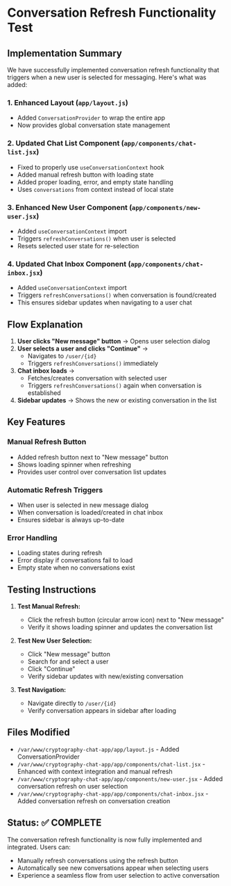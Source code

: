 # Conversation Refresh Functionality Test

## Implementation Summary

We have successfully implemented conversation refresh functionality that triggers when a new user is selected for messaging. Here's what was added:

### 1. Enhanced Layout (`app/layout.js`)
- Added `ConversationProvider` to wrap the entire app
- Now provides global conversation state management

### 2. Updated Chat List Component (`app/components/chat-list.jsx`)
- Fixed to properly use `useConversationContext` hook
- Added manual refresh button with loading state
- Added proper loading, error, and empty state handling
- Uses `conversations` from context instead of local state

### 3. Enhanced New User Component (`app/components/new-user.jsx`)
- Added `useConversationContext` import
- Triggers `refreshConversations()` when user is selected
- Resets selected user state for re-selection

### 4. Updated Chat Inbox Component (`app/components/chat-inbox.jsx`)
- Added `useConversationContext` import
- Triggers `refreshConversations()` when conversation is found/created
- This ensures sidebar updates when navigating to a user chat

## Flow Explanation

1. **User clicks "New message" button** → Opens user selection dialog
2. **User selects a user and clicks "Continue"** → 
   - Navigates to `/user/{id}` 
   - Triggers `refreshConversations()` immediately
3. **Chat inbox loads** → 
   - Fetches/creates conversation with selected user
   - Triggers `refreshConversations()` again when conversation is established
4. **Sidebar updates** → Shows the new or existing conversation in the list

## Key Features

### Manual Refresh Button
- Added refresh button next to "New message" button
- Shows loading spinner when refreshing
- Provides user control over conversation list updates

### Automatic Refresh Triggers
- When user is selected in new message dialog
- When conversation is loaded/created in chat inbox
- Ensures sidebar is always up-to-date

### Error Handling
- Loading states during refresh
- Error display if conversations fail to load
- Empty state when no conversations exist

## Testing Instructions

1. **Test Manual Refresh:**
   - Click the refresh button (circular arrow icon) next to "New message"
   - Verify it shows loading spinner and updates the conversation list

2. **Test New User Selection:**
   - Click "New message" button
   - Search for and select a user
   - Click "Continue"
   - Verify sidebar updates with new/existing conversation

3. **Test Navigation:**
   - Navigate directly to `/user/{id}` 
   - Verify conversation appears in sidebar after loading

## Files Modified

- `/var/www/cryptography-chat-app/app/layout.js` - Added ConversationProvider
- `/var/www/cryptography-chat-app/app/components/chat-list.jsx` - Enhanced with context integration and manual refresh
- `/var/www/cryptography-chat-app/app/components/new-user.jsx` - Added conversation refresh on user selection
- `/var/www/cryptography-chat-app/app/components/chat-inbox.jsx` - Added conversation refresh on conversation creation

## Status: ✅ COMPLETE

The conversation refresh functionality is now fully implemented and integrated. Users can:
- Manually refresh conversations using the refresh button
- Automatically see new conversations appear when selecting users
- Experience a seamless flow from user selection to active conversation
